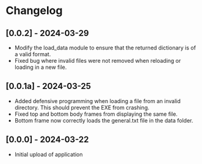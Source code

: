# Changelog

## [0.0.2] - 2024-03-29
- Modify the load_data module to ensure that the returned dictionary is of a valid format.
- Fixed bug where invalid files were not removed when reloading or loading in a new file.

## [0.0.1a] - 2024-03-25
- Added defensive programming when loading a file from an invalid directory. This should prevent the EXE from crashing.
- Fixed top and bottom body frames from displaying the same file.
- Bottom frame now correctly loads the general.txt file in the data folder.

## [0.0.0] - 2024-03-22
- Initial upload of application
